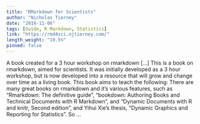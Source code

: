 ```yaml
---
title: "RMarkdown for Scientists"
author: "Nicholas Tierney"
date: "2019-11-06"
tags: [Guide, R Markdown, Statistics]
link: "https://rmd4sci.njtierney.com/"
length_weight: "19.5%"
pinned: false
---
```


A book created for a 3 hour workshop on rmarkdown [...] This is a book on rmarkdown, aimed for scientists. It was initially developed as a 3 hour workshop, but is now developed into a resource that will grow and change over time as a living book. This book aims to teach the following: There are many great books on rmarkdown and it’s various features, such as “Rmarkdown: The definitive guide”, “bookdown: Authoring Books and Technical Documents with R Markdown”, and “Dynamic Documents with R and knitr, Second edition”, and Yihui Xie’s thesis, “Dynamic Graphics and Reporting for Statistics”. So ...
